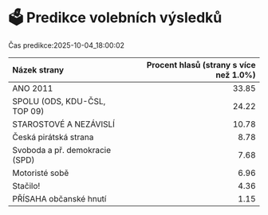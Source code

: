 # 🗳️ Predikce volebních výsledků

Čas predikce:2025-10-04_18:00:02

| Názek strany                   |   Procent hlasů (strany s více než 1.0%) |
|:-------------------------------|-----------------------------------------:|
| ANO 2011                       |                                    33.85 |
| SPOLU (ODS, KDU-ČSL, TOP 09)   |                                    24.22 |
| STAROSTOVÉ A NEZÁVISLÍ         |                                    10.78 |
| Česká pirátská strana          |                                     8.78 |
| Svoboda a př. demokracie (SPD) |                                     7.68 |
| Motoristé sobě                 |                                     6.96 |
| Stačilo!                       |                                     4.36 |
| PŘÍSAHA občanské hnutí         |                                     1.15 |